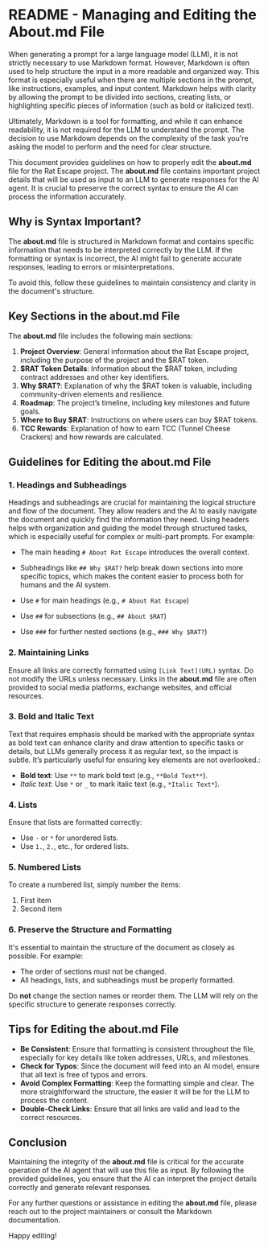 # README - Managing and Editing the About.md File

When generating a prompt for a large language model (LLM), it is not strictly necessary to use Markdown format. However, Markdown is often used to help structure the input in a more readable and organized way. This format is especially useful when there are multiple sections in the prompt, like instructions, examples, and input content. Markdown helps with clarity by allowing the prompt to be divided into sections, creating lists, or highlighting specific pieces of information (such as bold or italicized text).

Ultimately, Markdown is a tool for formatting, and while it can enhance readability, it is not required for the LLM to understand the prompt. The decision to use Markdown depends on the complexity of the task you're asking the model to perform and the need for clear structure.

This document provides guidelines on how to properly edit the **about.md** file for the Rat Escape project. The **about.md** file contains important project details that will be used as input to an LLM to generate responses for the AI agent. It is crucial to preserve the correct syntax to ensure the AI can process the information accurately.

## Why is Syntax Important?

The **about.md** file is structured in Markdown format and contains specific information that needs to be interpreted correctly by the LLM. If the formatting or syntax is incorrect, the AI might fail to generate accurate responses, leading to errors or misinterpretations.

To avoid this, follow these guidelines to maintain consistency and clarity in the document's structure.

## Key Sections in the about.md File

The **about.md** file includes the following main sections:

1. **Project Overview**: General information about the Rat Escape project, including the purpose of the project and the $RAT token.
2. **$RAT Token Details**: Information about the $RAT token, including contract addresses and other key identifiers.
3. **Why $RAT?**: Explanation of why the $RAT token is valuable, including community-driven elements and resilience.
4. **Roadmap**: The project’s timeline, including key milestones and future goals.
5. **Where to Buy $RAT**: Instructions on where users can buy $RAT tokens.
6. **TCC Rewards**: Explanation of how to earn TCC (Tunnel Cheese Crackers) and how rewards are calculated.

## Guidelines for Editing the about.md File

### 1. **Headings and Subheadings**

Headings and subheadings are crucial for maintaining the logical structure and flow of the document. They allow readers and the AI to easily navigate the document and quickly find the information they need. Using headers helps with organization and guiding the model through structured tasks, which is especially useful for complex or multi-part prompts. For example:
- The main heading `# About Rat Escape` introduces the overall context.
- Subheadings like `## Why $RAT?` help break down sections into more specific topics, which makes the content easier to process both for humans and the AI system.

- Use `#` for main headings (e.g., `# About Rat Escape`)
- Use `##` for subsections (e.g., `## About $RAT`)
- Use `###` for further nested sections (e.g., `### Why $RAT?`)

### 2. **Maintaining Links**

Ensure all links are correctly formatted using `[Link Text](URL)` syntax. Do not modify the URLs unless necessary. Links in the **about.md** file are often provided to social media platforms, exchange websites, and official resources.

### 3. **Bold and Italic Text**

Text that requires emphasis should be marked with the appropriate syntax as bold text can enhance clarity and draw attention to specific tasks or details, but LLMs generally process it as regular text, so the impact is subtle. It’s particularly useful for ensuring key elements are not overlooked.:
- **Bold text**: Use `**` to mark bold text (e.g., `**Bold Text**`).
- *Italic text*: Use `*` or `_` to mark italic text (e.g., `*Italic Text*`).

### 4. **Lists**

Ensure that lists are formatted correctly:
- Use `-` or `*` for unordered lists.
- Use `1.`, `2.`, etc., for ordered lists.

### 5. **Numbered Lists**

To create a numbered list, simply number the items:

1. First item
2. Second item

### 6. **Preserve the Structure and Formatting**

It's essential to maintain the structure of the document as closely as possible. For example:
- The order of sections must not be changed.
- All headings, lists, and subheadings must be properly formatted.

Do **not** change the section names or reorder them. The LLM will rely on the specific structure to generate responses correctly.

## Tips for Editing the about.md File

- **Be Consistent**: Ensure that formatting is consistent throughout the file, especially for key details like token addresses, URLs, and milestones.
- **Check for Typos**: Since the document will feed into an AI model, ensure that all text is free of typos and errors.
- **Avoid Complex Formatting**: Keep the formatting simple and clear. The more straightforward the structure, the easier it will be for the LLM to process the content.
- **Double-Check Links**: Ensure that all links are valid and lead to the correct resources.

## Conclusion

Maintaining the integrity of the **about.md** file is critical for the accurate operation of the AI agent that will use this file as input. By following the provided guidelines, you ensure that the AI can interpret the project details correctly and generate relevant responses.

For any further questions or assistance in editing the **about.md** file, please reach out to the project maintainers or consult the Markdown documentation.

Happy editing!
